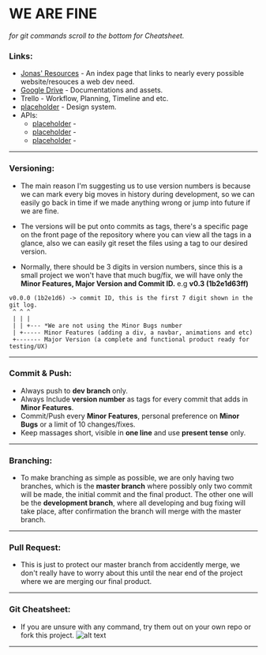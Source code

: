 # WE ARE FINE
*for git commands scroll to the bottom for Cheatsheet.*

### Links: ###
* [Jonas' Resources](http://codingheroes.io/resources/) - An index page that links to nearly every possible website/resouces a web dev need.
* [Google Drive](https://drive.google.com/drive/folders/1KOZXZVLx1-RXY13hTeQaqxnocDWswZJo?usp=sharing) - Documentations and assets.
* Trello - Workflow, Planning, Timeline and etc.
* [placeholder]() - Design system.
* APIs:
  * [placeholder]() -
  * [placeholder]() -
  * [placeholder]() -
---
### Versioning: ###
* The main reason I'm suggesting us to use version numbers is because we can mark every big moves in history during development, so we can easily go back in time if we made anything wrong or jump into future if we are fine.

* The versions will be put onto commits as tags, there's a specific page on the front page of the repository where you can view all the tags in a glance, also we can easily git reset the files using a tag to our desired version.

* Normally, there should be 3 digits in version numbers, since this is a small project we won't have that much bug/fix, we will have only the **Minor Features, Major Version and Commit ID.** e.g **v0.3 (1b2e1d63ff)**

```
v0.0.0 (1b2e1d6) -> commit ID, this is the first 7 digit shown in the git log.
 ^ ^ ^
 | | |
 | | +--- *We are not using the Minor Bugs number
 | +----- Minor Features (adding a div, a navbar, animations and etc)
 +------- Major Version (a complete and functional product ready for testing/UX)
```
---

### Commit & Push: ###
* Always push to **dev branch** only.
* Always Include **version number** as tags for every commit that adds in **Minor Features**.
* Commit/Push every **Minor Features**, personal preference on **Minor Bugs** or a limit of 10 changes/fixes.
* Keep massages short, visible in **one line** and use **present tense** only.
---

### Branching: ###
* To make branching as simple as possible, we are only having two branches, which is the **master branch** where possibly only two commit will be made, the initial commit and the final product. The other one will be the **development branch**, where all developing and bug fixing will take place, after confirmation the branch will merge with the master branch.
---

### Pull Request: ###
* This is just to protect our master branch from accidently merge, we don't really have to worry about this until the near end of the project where we are merging our final product.
---

### Git Cheatsheet: ###

* If you are unsure with any command, try them out on your own repo or fork this project.
![alt text](https://www.git-tower.com/blog/content/posts/54-git-cheat-sheet/git-cheat-sheet-large01.png)
---




